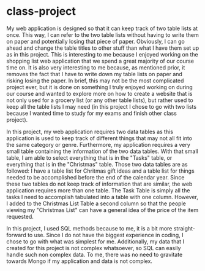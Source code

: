 # class-project

My web application is designed so that it can keep track of two table lists at once. This way, I can refer to the two table lists without having to write them on paper and potentially losing that piece of paper. Obviously, I can go ahead and change the table titles to other stuff than what I have them set up as in this project. This is interesting to me because I enjoyed working on the shopping list web application that we spend a great majority of our course time on. It is also very interesting to me because, as mentioned prior, it removes the fact that I have to write down my table lists on paper and risking losing the paper. In brief, this may not be the most complicated project ever, but it is done on something I truly enjoyed working on during our course and wanted to explore more on how to create a website that is not only used for a grocery list (or any other table lists), but rather used to keep all the table lists I may need (in this project I chose to go with two lists because I wanted time to study for my exams and finish other class project). 

In this project, my web application requires two data tables as this application is used to keep track of different things that may not all fit into the same category or genre. Furthermore, my application requires a very small table containing the information of the two data tables. With that small table, I am able to select everything that is in the "Tasks" table, or everything that is in the "Christmas" table. Those two data tables are as followed:
I have a table list for Chritmas gift ideas and a table list for things needed to be accomplished before the end of the calendar year. Since these two tables do not keep track of information that are similar, the web application requires more than one table. The Task Table is simply all the tasks I need to accomplish tabulated into a table with one column. However, I added to the Christmas List Table a second column so that the people viewing my "Christmas List" can have a general idea of the price of the item requested.

In this project, I used SQL methods because to me, it is a bit more straight-forward to use. Since I do not have the biggest experience in coding, I chose to go with what was simplest for me. Additionally, my data that I created for this project is not complex whatsoever, so SQL can easily handle such non complex data. To me, there was no need to gravitate towards Mongo if my application and data is not complex.